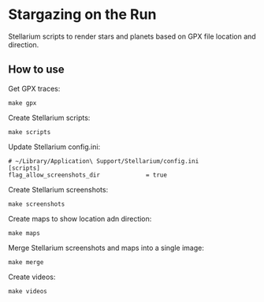 # Stargazing on the Run

Stellarium scripts to render stars and planets based on GPX file location and direction.

## How to use

Get GPX traces:

```
make gpx
```

Create Stellarium scripts:

```
make scripts
```

Update Stellarium config.ini:

```
# ~/Library/Application\ Support/Stellarium/config.ini
[scripts]
flag_allow_screenshots_dir             = true
```

Create Stellarium screenshots:

```
make screenshots
```

Create maps to show location adn direction:

```
make maps
```

Merge Stellarium screenshots and maps into a single image:

```
make merge
```

Create videos:

```
make videos
```
